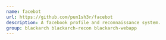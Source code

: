 ```yaml
---
name: facebot
url: https://github.com/pun1sh3r/facebot
description: A facebook profile and reconnaissance system.
group: blackarch blackarch-recon blackarch-webapp
---
```

